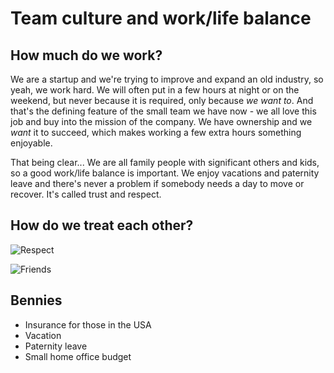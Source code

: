# Team culture and work/life balance

## How much do we work?

We are a startup and we're trying to improve and expand an old industry, so yeah, we work hard. We will often put in a few hours at night or on the weekend, but never because it is required, only because _we want to_. And that's the defining feature of the small team we have now - we all love this job and buy into the mission of the company. We have ownership and we _want_ it to succeed, which makes working a few extra hours something enjoyable.

That being clear... We are all family people with significant others and kids, so a good work/life balance is important. We enjoy vacations and paternity leave and there's never a problem if somebody needs a day to move or recover. It's called trust and respect.

## How do we treat each other?

![Respect](https://giphy.com/embed/9JyTQrfpJs8zZ9xLI3)

![Friends](https://giphy.com/embed/kFIfiwvzJjbUsNbIg5)
  
## Bennies
  
- Insurance for those in the USA
- Vacation
- Paternity leave
- Small home office budget
